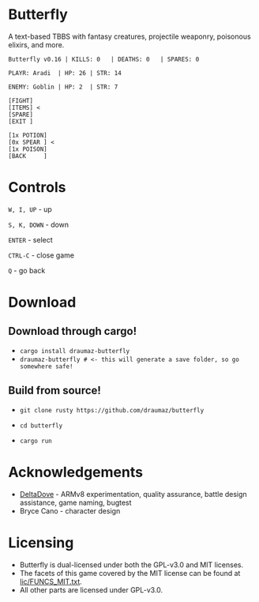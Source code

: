 # Butterfly
A text-based TBBS with fantasy creatures, projectile weaponry, poisonous elixirs, and more.

```
Butterfly v0.16 | KILLS: 0   | DEATHS: 0   | SPARES: 0

PLAYR: Aradi  | HP: 26 | STR: 14

ENEMY: Goblin | HP: 2  | STR: 7

[FIGHT]
[ITEMS] <
[SPARE]
[EXIT ]

[1x POTION]
[0x SPEAR ] <
[1x POISON]
[BACK     ]
```

# Controls

```W, I, UP``` - up

```S, K, DOWN``` - down

```ENTER``` - select

```CTRL-C``` - close game

```Q``` - go back

# Download

## Download through cargo!

- ```cargo install draumaz-butterfly```
- ```draumaz-butterfly # <- this will generate a save folder, so go somewhere safe!```

## Build from source!

- ```git clone rusty https://github.com/draumaz/butterfly```

- ```cd butterfly```

- ```cargo run```

# Acknowledgements

- <a href="https://github.com/DeltaDove">DeltaDove</a> - ARMv8 experimentation, quality assurance, battle design assistance, game naming, bugtest
- Bryce Cano - character design

# Licensing

- Butterfly is dual-licensed under both the GPL-v3.0 and MIT licenses.
- The facets of this game covered by the MIT license can be found at <a href="https://github.com/draumaz/butterfly/blob/rusty/lic/FUNCS_MIT.txt">lic/FUNCS_MIT.txt</a>. 
- All other parts are licensed under GPL-v3.0.
